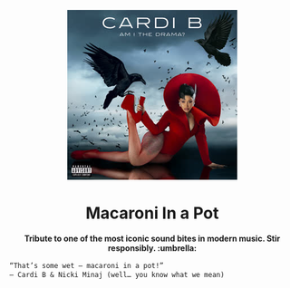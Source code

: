 <p align="center"> 
    <img src='public/project_logo.jpg'/> 
</p>
<h1 style='text-align: center'> Macaroni In a Pot </h1>
<p style='text-align: center'><b>Tribute to one of the most iconic sound bites in modern music. Stir responsibly. :umbrella:</b> </p>

    “That’s some wet — macaroni in a pot!”  
    — Cardi B & Nicki Minaj (well… you know what we mean)

